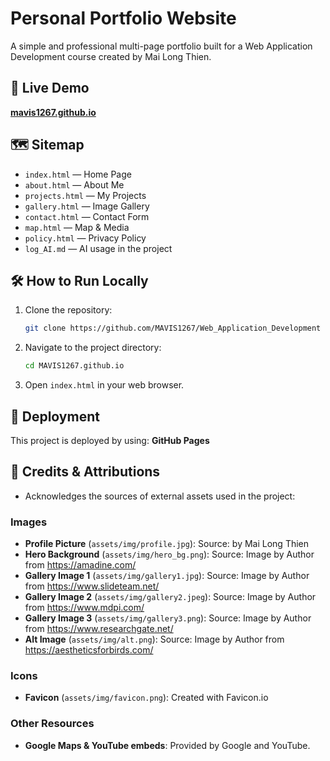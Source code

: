# Personal Portfolio Website

A simple and professional multi-page portfolio built for a Web Application Development course created by Mai Long Thien.

## 🚀 Live Demo

**[mavis1267.github.io](https://mavis1267.github.io/)**

## 🗺️ Sitemap

- `index.html` — Home Page
- `about.html` — About Me
- `projects.html` — My Projects
- `gallery.html` — Image Gallery
- `contact.html` — Contact Form
- `map.html` — Map & Media
- `policy.html` — Privacy Policy
- `log_AI.md` — AI usage in the project

## 🛠️ How to Run Locally

1.  Clone the repository:
    ```bash
    git clone https://github.com/MAVIS1267/Web_Application_Development
    ```
2.  Navigate to the project directory:
    ```bash
    cd MAVIS1267.github.io
    ```
3.  Open `index.html` in your web browser.

## 🚀 Deployment

This project is deployed by using: **GitHub Pages**

## 🎨 Credits & Attributions

- Acknowledges the sources of external assets used in the project:

### Images

- **Profile Picture** (`assets/img/profile.jpg`): Source: by Mai Long Thien
- **Hero Background** (`assets/img/hero_bg.png`): Source: Image by Author from https://amadine.com/
- **Gallery Image 1** (`assets/img/gallery1.jpg`): Source: Image by Author from https://www.slideteam.net/
- **Gallery Image 2** (`assets/img/gallery2.jpeg`): Source: Image by Author from https://www.mdpi.com/
- **Gallery Image 3** (`assets/img/gallery3.png`): Source: Image by Author from https://www.researchgate.net/
- **Alt Image** (`assets/img/alt.png`): Source: Image by Author from https://aestheticsforbirds.com/

### Icons

- **Favicon** (`assets/img/favicon.png`): Created with Favicon.io

### Other Resources

- **Google Maps & YouTube embeds**: Provided by Google and YouTube.
